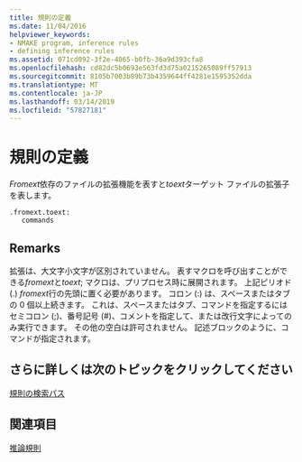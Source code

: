 ```yaml
---
title: 規則の定義
ms.date: 11/04/2016
helpviewer_keywords:
- NMAKE program, inference rules
- defining inference rules
ms.assetid: 071cd092-3f2e-4065-b0fb-36a9d393cfa8
ms.openlocfilehash: cd82dc5b0693e563fd3d75a0215265089ff57913
ms.sourcegitcommit: 8105b7003b89b73b4359644ff4281e1595352dda
ms.translationtype: MT
ms.contentlocale: ja-JP
ms.lasthandoff: 03/14/2019
ms.locfileid: "57827181"
---
```

# <a name="defining-a-rule"></a>規則の定義

*Fromext*依存のファイルの拡張機能を表すと*toext*ターゲット ファイルの拡張子を表します。

```
.fromext.toext:
   commands
```

## <a name="remarks"></a>Remarks

拡張は、大文字小文字が区別されていません。 表すマクロを呼び出すことができる*fromext*と*toext*; マクロは、プリプロセス時に展開されます。 上記ピリオド (.) *fromext*行の先頭に置く必要があります。 コロン (:) は、スペースまたはタブの 0 個以上続きます。 これは、スペースまたはタブ、コマンドを指定するにはセミコロン (;)、番号記号 (#)、コメントを指定して、または改行文字によってのみ実行できます。 その他の空白は許可されません。 記述ブロックのように、コマンドが指定されます。

## <a name="what-do-you-want-to-know-more-about"></a>さらに詳しくは次のトピックをクリックしてください

[規則の検索パス](search-paths-in-rules.md)

## <a name="see-also"></a>関連項目

[推論規則](inference-rules.md)
